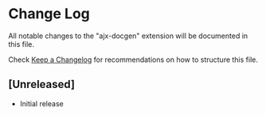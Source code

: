 # Change Log

All notable changes to the "ajx-docgen" extension will be documented in this file.

Check [Keep a Changelog](http://keepachangelog.com/) for recommendations on how to structure this file.

## [Unreleased]

- Initial release
